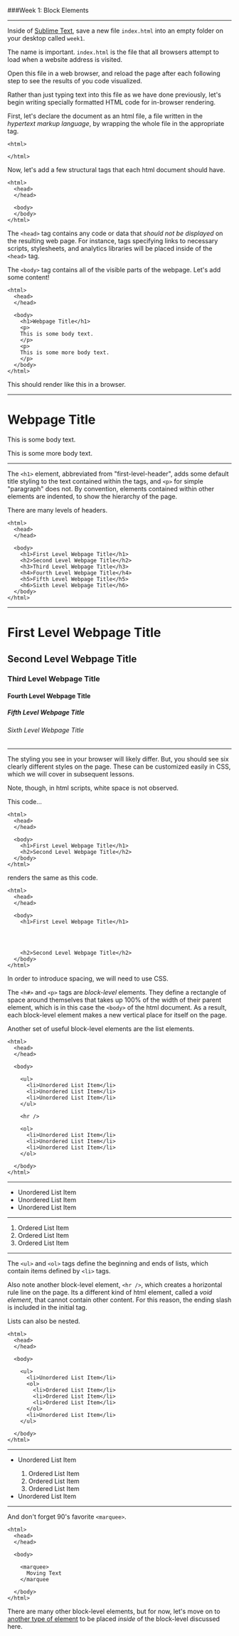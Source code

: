 ###Week 1: Block Elements

-----

Inside of [Sublime Text](http://www.sublimetext.com), save a new file `index.html` into an empty folder on your desktop called `week1`.

The name is important. `index.html` is the file that all browsers attempt to load when a website address is visited.

Open this file in a web browser, and reload the page after each following step to see the results of you code visualized.

Rather than just typing text into this file as we have done previously, let's begin writing specially formatted HTML code for in-browser rendering.

First, let's declare the document as an html file, a file written in the *hypertext markup language*, by wrapping the whole file in the appropriate tag.

```
<html>

</html>
```

Now, let's add a few structural tags that each html document should have.

```
<html>
  <head>
  </head>
  
  <body>
  </body>
</html>
```

The `<head>` tag contains any code or data that *should not be displayed* on the resulting web page. For instance, tags specifying links to necessary scripts, stylesheets, and analytics libraries will be placed inside of the `<head>` tag.

The `<body>` tag contains all of the visible parts of the webpage. Let's add some content!

```
<html>
  <head>
  </head>
  
  <body>
    <h1>Webpage Title</h1>
    <p>
    This is some body text.
    </p>
    <p>
    This is some more body text.
    </p>
  </body>
</html>
```

This should render like this in a browser.

<hr />

<h1>Webpage Title</h1>
<p>
This is some body text.
</p>
<p>
This is some more body text.
</p>
<hr />

The `<h1>` element, abbreviated from "first-level-header", adds some default title styling to the text contained within the tags, and `<p>` for simple "paragraph" does not. By convention, elements contained within other elements are indented, to show the hierarchy of the page.

There are many levels of headers.

```
<html>
  <head>
  </head>
  
  <body>
    <h1>First Level Webpage Title</h1>
    <h2>Second Level Webpage Title</h2>
    <h3>Third Level Webpage Title</h3>
    <h4>Fourth Level Webpage Title</h4>
    <h5>Fifth Level Webpage Title</h5>
    <h6>Sixth Level Webpage Title</h6>
  </body>
</html>
```

<hr />
<h1>First Level Webpage Title</h1>

<h2>Second Level Webpage Title</h2>

<h3>Third Level Webpage Title</h3>

<h4>Fourth Level Webpage Title</h4>

<h5>Fifth Level Webpage Title</h5>

<h6>Sixth Level Webpage Title</h6>
<hr /> 

The styling you see in your browser will likely differ. But, you should see six clearly different styles on the page. These can be customized easily in CSS, which we will cover in subsequent lessons.

Note, though, in html scripts, white space is not observed. 

This code...

```
<html>
  <head>
  </head>
  
  <body>
    <h1>First Level Webpage Title</h1>
    <h2>Second Level Webpage Title</h2>
  </body>
</html>
```

renders the same as this code.

```
<html>
  <head>
  </head>
  
  <body>
    <h1>First Level Webpage Title</h1>




    <h2>Second Level Webpage Title</h2>
  </body>
</html>
```

In order to introduce spacing, we will need to use CSS.

The `<h#>` and `<p>` tags are *block-level* elements. They define a rectangle of space around themselves that takes up 100% of the width of their parent element, which is in this case the `<body>` of the html document. As a result, each block-level element makes a new vertical place for itself on the page.

Another set of useful block-level elements are the list elements.

```
<html>
  <head>
  </head>
  
  <body>

    <ul>
      <li>Unordered List Item</li>
      <li>Unordered List Item</li>
      <li>Unordered List Item</li>
    </ul>
    
    <hr />
    
    <ol>
      <li>Unordered List Item</li>
      <li>Unordered List Item</li>
      <li>Unordered List Item</li>
    </ol>    

  </body>
</html>
```

<hr />
<ul>
<li>Unordered List Item</li>
<li>Unordered List Item</li>
<li>Unordered List Item</li>
</ul>

<hr />

<ol>
<li>Ordered List Item</li>
<li>Ordered List Item</li>
<li>Ordered List Item</li>
</ol>    
<hr />

The `<ul>` and `<ol>` tags define the beginning and ends of lists, which contain items defined by `<li>` tags. 

Also note another block-level element, `<hr />`, which creates a horizontal rule line on the page. Its a different kind of html element, called a *void element*, that cannot contain other content. For this reason, the ending slash is included in the initial tag. 

Lists can also be nested.

```
<html>
  <head>
  </head>
  
  <body>

    <ul>
      <li>Unordered List Item</li>
      <ol>
        <li>Ordered List Item</li>
        <li>Ordered List Item</li>
        <li>Ordered List Item</li>
      </ol>    
      <li>Unordered List Item</li>
    </ul>
 
  </body>
</html>
```

<hr />
<ul>
<li>Unordered List Item</li>
<ol>
<li>Ordered List Item</li>
<li>Ordered List Item</li>
<li>Ordered List Item</li>
</ol>    
<li>Unordered List Item</li>
</ul>
<hr />


And don't forget 90's favorite `<marquee>`.

```
<html>
  <head>
  </head>
  
  <body>

    <marquee>
      Moving Text
    </marquee
 
  </body>
</html>
```

There are many other block-level elements, but for now, let's move on to [another type of element](inline.md) to be placed *inside* of the block-level discussed here.
